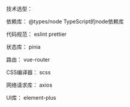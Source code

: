 技术选型：

依赖库：
@types/node    TypeScript的node依赖库

代码规范：
eslint
prettier

状态库：
pinia

路由：
vue-router

CSS编译器：
scss

网络请求库：
axios

UI库：
element-plus

